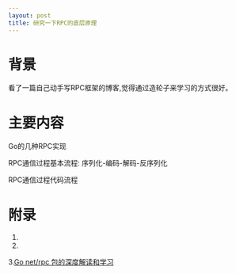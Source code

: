 ```yaml
---
layout: post
title: 研究一下RPC的底层原理
---
```


# 背景
看了一篇自己动手写RPC框架的博客,觉得通过造轮子来学习的方式很好。

# 主要内容
Go的几种RPC实现

RPC通信过程基本流程: 序列化-编码-解码-反序列化

RPC通信过程代码流程

# 附录
1.
2.
3.[Go net/rpc 包的深度解读和学习](https://cloud.tencent.com/developer/article/1662215)